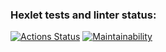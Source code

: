 ### Hexlet tests and linter status:
[![Actions Status](https://github.com/garozaev/frontend-project-44/actions/workflows/hexlet-check.yml/badge.svg)](https://github.com/garozaev/frontend-project-44/actions) 
[![Maintainability](https://api.codeclimate.com/v1/badges/56e859a6be269e6db190/maintainability)](https://codeclimate.com/github/garozaev/frontend-project-44/maintainability)
